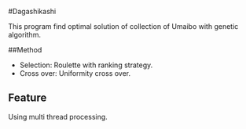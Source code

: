 #Dagashikashi

This program find optimal solution of collection of Umaibo with genetic algorithm.

##Method

- Selection: Roulette with ranking strategy.
- Cross over: Uniformity cross over.

## Feature

Using multi thread processing.
